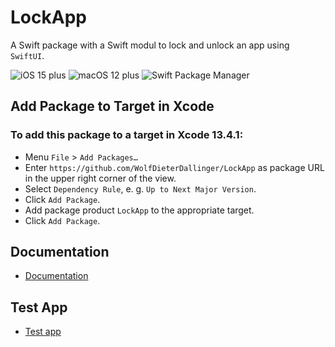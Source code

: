 # LockApp

A Swift package with a Swift modul to lock and unlock an app using `SwiftUI`.

![iOS 15 plus](https://img.shields.io/badge/iOS-15-success.svg) ![macOS 12 plus](https://img.shields.io/badge/macOS-12-success.svg) ![Swift Package Manager](https://img.shields.io/badge/SwiftPackageManager-OK-success.svg)

## Add Package to Target in Xcode

### To add this package to a target in Xcode 13.4.1: 

* Menu `File` > `Add Packages…`
* Enter `https://github.com/WolfDieterDallinger/LockApp` as package URL in the upper right corner of the view.
* Select `Dependency Rule`, e. g. `Up to Next Major Version`. 
* Click `Add Package`.
* Add package product `LockApp` to the appropriate target. 
* Click `Add Package`.

## Documentation

* [Documentation](https://wolfdieterdallinger.github.io/LockApp/documentation/lockapp/)

## Test App

* [Test app](https://github.com/WolfDieterDallinger/LockAppTest)
